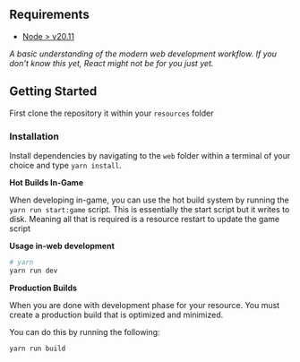 ## Requirements

- [Node > v20.11](https://nodejs.org/en/)

_A basic understanding of the modern web development workflow. If you don't
know this yet, React might not be for you just yet._

## Getting Started

First clone the repository
it within your `resources` folder

### Installation

Install dependencies by navigating to the `web` folder within
a terminal of your choice and type `yarn install`.

**Hot Builds In-Game**

When developing in-game, you can use the hot build system by
running the `yarn run start:game` script. This is essentially the start
script but it writes to disk. Meaning all that is required is a
resource restart to update the game script

**Usage in-web development**

```sh
# yarn
yarn run dev
```

**Production Builds**

When you are done with development phase for your resource. You
must create a production build that is optimized and minimized.

You can do this by running the following:

```sh
yarn run build
```
